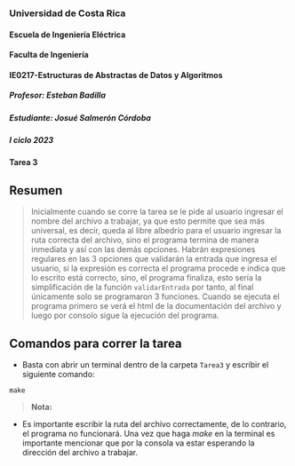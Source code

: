 ### Universidad de Costa Rica
#### Escuela de Ingeniería Eléctrica
#### Faculta de Ingeniería
#### IE0217-Estructuras de Abstractas de Datos y Algoritmos
##### Profesor: Esteban Badilla
##### Estudiante: Josué Salmerón Córdoba
##### I ciclo 2023
#### Tarea 3

## Resumen
> Inicialmente cuando se corre la tarea se le pide al usuario ingresar el nombre del archivo a trabajar, ya que esto permite que sea más universal, es decir, queda al libre albedrío para el usuario ingresar la ruta correcta del archivo, sino el programa termina de manera inmediata y así con las demás opciones. Habrán expresiones regulares en las 3 opciones que validarán la entrada que ingresa el usuario, si la expresión es correcta el programa procede e indica que lo escrito está correcto, sino, el programa finaliza, esto sería la simplificación de la función ``validarEntrada`` por tanto, al final únicamente solo se programaron 3 funciones. Cuando se ejecuta el programa primero se verá el html de la documentación del archivo y luego por consolo sigue la ejecución del programa.

## Comandos para correr la tarea
- Basta con abrir un terminal dentro de la carpeta ``Tarea3`` y escribir el siguiente comando:
```
make
```

> **Nota:** 
- Es importante escribir la ruta del archivo correctamente, de lo contrario, el programa no funcionará. Una vez que haga _make_ en la terminal es importante mencionar que por la consola va estar esperando la dirección del archivo a trabajar.
